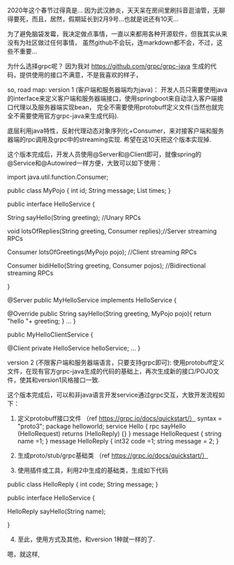 2020年这个春节过得真是...
因为武汉肺炎，天天呆在房间里刷抖音逛油管，无聊得要死，而且，居然，假期延长到2月9号...也就是说还有10天...

为了避免脑袋发霉，我决定做点事情，一直以来都用各种开源软件，但我其实从来没有为社区做过任何事情，
虽然github不会玩，连markdown都不会，不过，这些不重要...


为什么选择grpc呢？
因为我对 https://github.com/grpc/grpc-java 生成的代码，提供使用的接口不满意，不是我喜欢的样子，

so, road map:
version 1 (客户端和服务器端均为java)：
开发人员只需要使用java的interface来定义客户端和服务器端接口，使用springboot来自动注入客户端接口代理以及服务器端实现bean，
完全不需要使用protobuff定义文件(当然也就完全不需要使用官方grpc-java来生成代码).

底层利用java特性，反射代理动态对象序列化+Consumer，来对接客户端和服务器端的rpc调用及grpc中的streaming实现.
希望在这10天把这个版本实现掉.

这个版本完成后，开发人员使用@Server和@Client即可，就像spring的@Service和@Autowired一样方便，大致可以如下使用：

import java.util.function.Consumer;

public class MyPojo {
  int id;
  String message;
  List<Date> times;
}

public interface HelloService {

  String sayHello(String greeting); //Unary RPCs 

  void lotsOfReplies(String greeting, Consumer<String> replies);//Server streaming RPCs 
  
  Consumer<String> lotsOfGreetings(MyPojo pojo); //Client streaming RPCs
  
  Consumer<String> bidiHello(String greeting, Consumer<MyPojo> pojos); //Bidirectional streaming RPCs
  
}

@Server
public MyHelloService implements HelloService {

   @Override
   public String sayHello(String greeting, MyPojo pojo){
    return "hello "+ greeting;
   }
    ...
}

public MyHelloClientService {

  @Client
  private HelloService helloService;
    ...
}



version 2 (不限客户端和服务器端语言，只要支持grpc即可):
使用protobuff定义文件，在现有官方grpc-java生成的代码的基础上，再次生成新的接口/POJO文件，使其和version1风格接口一致.

这个版本完成后，可以和非java语言开发service通过grpc交互，大致开发流程如下：

1. 定义protobuff接口文件 （ref https://grpc.io/docs/quickstart/）
syntax = "proto3";
package helloworld;
service Hello {
  rpc sayHello (HelloRequest) returns (HelloReply) {}
}
message HelloRequest {
  string name =1;
}
message HelloReply {
  int32 code =1;
  string message = 2;
}

2. 生成proto/stub/grpc基础类 （ref https://grpc.io/docs/quickstart/）

3. 使用插件或工具，利用2中生成的基础类，生成如下代码

public class HelloReply {
  int code;
  String message;
}

public interface HelloService {

  HelloReply sayHello(String name); 
  
}

4. 至此，使用方式及其他，和version 1种就一样的了.


嗯，就这样,

